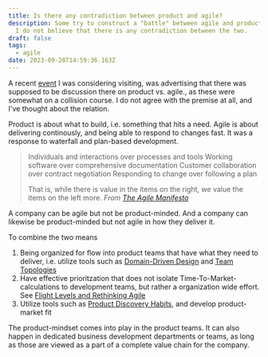 ```yaml
---
title: Is there any contradiction between product and agile?
description: Some try to construct a "battle" between agile and product-mindset.
  I do not believe that there is any contradiction between the two.
draft: false
tags:
  - agile
date: 2023-09-28T14:59:36.163Z
---
```

A recent [event](https://www.meetup.com/smidig/events/295796327) I was considering visiting, was advertising that there was supposed to be discussion there on product vs. agile., as these were somewhat on a collision course. I do not agree with the premise at all, and I've thought about the relation.

Product is about what to build, i.e. something that hits a need. Agile is about delivering continously, and being able to respond to changes fast. It was a response to waterfall and plan-based development. 

> Individuals and interactions over processes and tools
Working software over comprehensive documentation
Customer collaboration over contract negotiation
Responding to change over following a plan
>
>That is, while there is value in the items on
the right, we value the items on the left more.
> _From [The Agile Manifesto](https://agilemanifesto.org/)_

A company can be agile but not be product-minded. And a company can likewise be product-minded but not agile in how they deliver it.

To combine the two means

1. Being organized for flow into product teams that have what they need to deliver, i.e. utilize tools such as [Domain-Driven Design](https://en.wikipedia.org/wiki/Domain-driven_design) and [Team Topologies](https://www.svorstol.com/blog/2021/02-14-team-top-at-capra/)
2. Have effective prioritzation that does not isolate Time-To-Market-calculations to development teams, but rather a organization wide effort. See [Flight Levels and Rethinking Agile](https://www.svorstol.com/blog/2022/rethinking-agile/)
3. Utilize tools such as  [Product Discovery Habits](https://www.amazon.com/Continuous-Discovery-Habits-Discover-Products/dp/1736633309), and develop product-market fit

The product-mindset comes into play in the product teams. It can also happen in dedicated business development departments or teams, as long as those are viewed as a part of a complete value chain for the company.